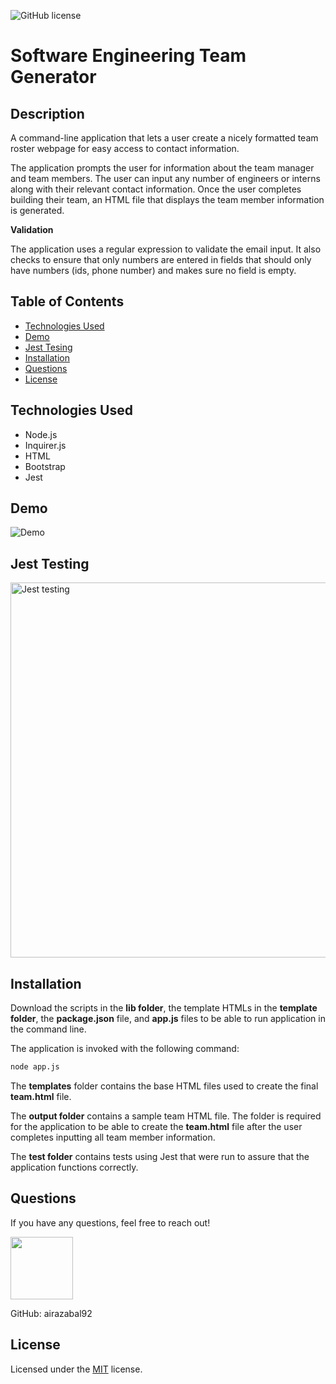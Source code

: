 ![GitHub license](https://img.shields.io/badge/license-MIT-blue.svg)

# Software Engineering Team Generator

## Description

A command-line application that lets a user create a nicely formatted team roster webpage for easy access to contact information.

The application prompts the user for information about the team manager and team members. The user can input any number of engineers or interns along with their relevant contact information. Once the user completes building their team, an HTML file that displays the team member information is generated.

**Validation**

The application uses a regular expression to validate the email input. It also checks to ensure that only numbers are entered in fields that should only have numbers (ids, phone number) and makes sure no field is empty.

## Table of Contents

- [Technologies Used](#technologies-used)
- [Demo](#demo)
- [Jest Tesing](#jest-testing)
- [Installation](#installation)
- [Questions](#questions)
- [License](#license)

## Technologies Used

- Node.js
- Inquirer.js
- HTML
- Bootstrap
- Jest

## Demo

<img src="https://i.imgur.com/J1KgiSH.gif" alt="Demo"/>

## Jest Testing

<img src="https://i.imgur.com/gxdS3ii.png" alt="Jest testing" width="600"/>

## Installation

Download the scripts in the <b>lib folder</b>, the template HTMLs in the <b>template folder</b>, the <b>package.json</b> file, and <b>app.js</b> files to be able to run application in the command line.

The application is invoked with the following command:

```sh
node app.js
```

The <b>templates</b> folder contains the base HTML files used to create the final <b>team.html</b> file.

The <b>output folder</b> contains a sample team HTML file. The folder is required for the application to be able to create the <b>team.html</b> file after the user completes inputting all team member information.

The <b>test folder</b> contains tests using Jest that were run to assure that the application functions correctly.

## Questions

If you have any questions, feel free to reach out!

 <img src="https://avatars0.githubusercontent.com/u/60761756?v=4" width="100">
  
 GitHub: airazabal92

## License

Licensed under the [MIT](https://github.com/microsoft/vscode/blob/master/LICENSE.txt) license.
